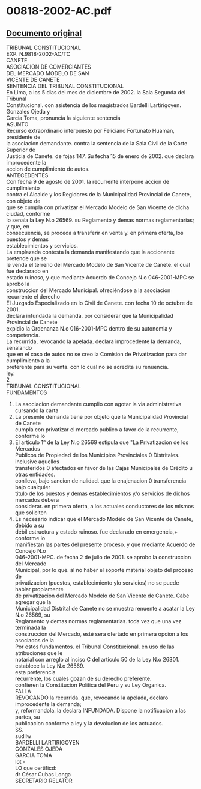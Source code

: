 
00818-2002-AC.pdf
=================
  
[Documento original](https://tc.gob.pe/jurisprudencia/2003/00818-2002-AC.pdf)  
---  
TRIBUNAL CONSTITUCIONAL  
EXP. N.9818-2002-AC/TC  
CANETE  
ASOCIACION DE COMERCIANTES  
DEL MERCADO MODELO DE SAN  
VICENTE DE CANETE  
SENTENCIA DEL TRIBUNAL CONSTITUCIONAL  
En Lima, a los 5 dias del mes de diciembre de 2002. la Sala Segunda del Tribunal  
Constitucional. con asistencia de los magistrados Bardelli Lartirigoyen. Gonzales Ojeda y  
Garcia Toma, pronuncia la siguiente sentencia  
ASUNTO  
Recurso extraordinario interpuesto por Feliciano Fortunato Huaman, presidente de  
la asociacion demandante. contra la sentencia de la Sala Civil de la Corte Superior de  
Justicia de Canete. de fojas 147. Su fecha 15 de enero de 2002. que declara improcedente la  
accion de cumplimiento de autos.  
ANTECEDENTES  
Con fecha 9 de agosto de 2001. la recurrente interpone accion de cumplimiento  
contra el Alcalde y los Regidores de la Municipalidad Provincial de Canete, con objeto de  
que se cumpla con privatizar el Mercado Modelo de San Vicente de dicha ciudad, conforme  
lo senala la Ley N.o 26569. su Reglamento y demas normas reglamentarias; y que, en  
consecuencia, se proceda a transferir en venta y. en primera oferta, los puestos y demas  
establecimientos y servicios.  
La emplazada contesta la demanda manifestando que la accionante pretende que se  
le venda el terreno del Mercado Modelo de San Vicente de Canete. el cual fue declarado en  
estado ruinoso, y que mediante Acuerdo de Concejo N.o 046-2001-MPC se aprobo la  
construccion del Mercado Municipal. ofreciéndose a la asociacion recurrente el derecho  
El Juzgado Especializado en lo Civil de Canete. con fecha 10 de octubre de 2001.  
déclara infundada la demanda. por considerar que la Municipalidad Provincial de Canete  
expidio la Ordenanza N.o 016-2001-MPC dentro de su autonomia y competencia.  
La recurrida, revocando la apelada. declara improcedente la demanda, senalando  
que en el caso de autos no se creo la Comision de Privatizacion para dar cumplimiento a la  
preferente para su venta. con lo cual no se acredita su renuencia.  
ley.  
2  
TRIBUNAL CONSTITUCIONAL  
FUNDAMENTOS  
1. La asociacion demandante cumplio con agotar la via administrativa cursando la carta  
2. La presente demanda tiene por objeto que la Municipalidad Provincial de Canete  
cumpla con privatizar el mercado publico a favor de la recurrente, conforme lo  
3. El articulo 1° de la Ley N.o 26569 estipula que "La Privatizacion de los Mercados  
Publicos de Propiedad de los Municipios Provinciales 0 Distritales. inclusive aquellos  
transferidos 0 afectados en favor de las Cajas Municipales de Crédito u otras entidades.  
conlleva, bajo sancion de nulidad. que la enajenacion 0 transferencia bajo cualquier  
titulo de los puestos y demas establecimientos y/o servicios de dichos mercados debera  
considerar. en primera oferta, a los actuales conductores de los mismos que soliciten  
4. Es necesario indicar que el Mercado Modelo de San Vicente de Canete, debido a su  
débil estructura y estado ruinoso. fue declarado en emergencia,+ conforme lo  
manifiestan las partes del presente proceso. y que mediante Acuerdo de Concejo N.o  
046-2001-MPC. de fecha 2 de julio de 2001. se aprobo la construccion del Mercado  
Municipal, por lo que. al no haber el soporte material objeto del proceso de  
privatizacion (puestos, establecimiento ylo servicios) no se puede hablar propiamente  
de privatizacion del Mercado Modelo de San Vicente de Canete. Cabe agregar que la  
Municipalidad Distrital de Canete no se muestra renuente a acatar la Ley N.o 26569, su  
Reglamento y demas normas reglamentarias. toda vez que una vez terminada la  
construccion del Mercado, esté sera ofertado en primera opcion a los asociados de la  
Por estos fundamentos. el Tribunal Constitucional. en uso de las atribuciones que le  
notarial con arreglo al inciso C del articulo 50 de la Ley N.o 26301.  
establece la Ley N.o 26569.  
esta preferencia  
recurrente, los cuales gozan de su derecho preferente.  
confieren la Constitucion Politica del Peru y su Ley Organica.  
FALLA  
REVOCANDO la recurrida. que, revocando la apelada, declaro improcedente la demanda;  
y, reformandola. la declara INFUNDADA. Dispone la notificacion a las partes, su  
publicacion conforme a ley y la devolucion de los actuados.  
SS.  
sudllw  
BARDELLI LARTIRIGOYEN  
GONZALES OJEDA  
GARCIA TOMA  
lot -  
LO que certificd:  
dr César Cubas Longa  
SECRETARIO RELATOR